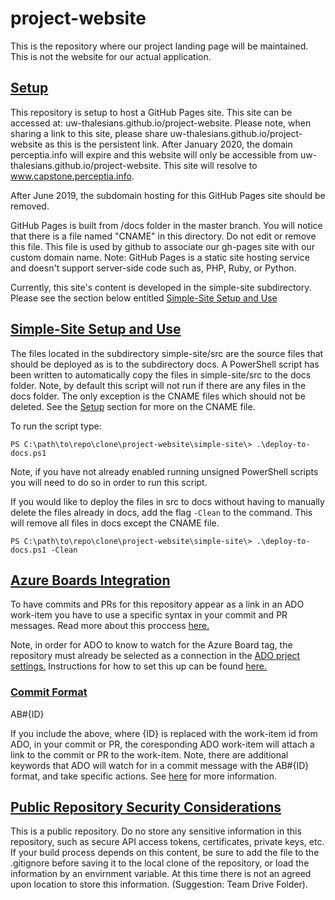 # project-website
This is the repository where our project landing page will be maintained. This is not the website for our actual application. 

## [Setup](#setup)
This repository is setup to host a GitHub Pages site. This site can be accessed at: uw-thalesians.github.io/project-website. Please note, when sharing a link to this site, please share uw-thalesians.github.io/project-website as this is the persistent link. After January 2020, the domain perceptia.info will expire and this website will only be accessible from uw-thalesians.github.io/project-website. This site will resolve to www.capstone.perceptia.info. 

After June 2019, the subdomain hosting for this GitHub Pages site should be removed. 

GitHub Pages is built from /docs folder in the master branch. You will notice that there is a file named "CNAME" in this directory. Do not edit or remove this file. This file is used by github to associate our gh-pages site with our custom domain name. Note: GitHub Pages is a static site hosting service and doesn't support server-side code such as, PHP, Ruby, or Python.

Currently, this site's content is developed in the simple-site subdirectory. Please see the section below entitled [Simple-Site Setup and Use](#simple-site-setup-and-use)

## [Simple-Site Setup and Use](#simple-site-setup-and-use)
The files located in the subdirectory simple-site/src are the source files that should be deployed as is to the subdirectory docs. A PowerShell script has been written to automatically copy the files in simple-site/src to the docs folder. Note, by default this script will not run if there are any files in the docs folder. The only exception is the CNAME files which should not be deleted. See the [Setup](#setup) section for more on the CNAME file. 

To run the script type:

`PS C:\path\to\repo\clone\project-website\simple-site\> .\deploy-to-docs.ps1`

Note, if you have not already enabled running unsigned PowerShell scripts you will need to do so in order to run this script. 

If you would like to deploy the files in src to docs without having to manually delete the files already in docs, add the flag `-Clean` to the command. This will remove all files in docs except the CNAME file.

`PS C:\path\to\repo\clone\project-website\simple-site\> .\deploy-to-docs.ps1 -Clean`

## [Azure Boards Integration](#azure-boards-integration)
To have commits and PRs for this repository appear as a link in an ADO work-item you have to use a specific syntax in your commit and PR messages. Read more about this proccess [here.](https://docs.microsoft.com/en-us/azure/devops/boards/github/link-to-from-github?view=vsts)

Note, in order for ADO to know to watch for the Azure Board tag, the repository must already be selected as a connection in the [ADO prject settings.](https://dev.azure.com/uw-thalesians/Capstone%202019/_settings/boards-external-integration) Instructions for how to set this up can be found [here.](https://docs.microsoft.com/en-us/azure/devops/boards/github/index?view=vsts) 

### [Commit Format](#commit-format)
AB#{ID}

If you include the above, where {ID} is replaced with the work-item id from ADO, in your commit or PR, the coresponding ADO work-item will attach a link to the commit or PR to the work-item. Note, there are additional keywords that ADO will watch for in a commit message with the AB#{ID} format, and take specific actions. See [here](https://docs.microsoft.com/en-us/azure/devops/boards/github/link-to-from-github?view=vsts) for more information.  

## [Public Repository Security Considerations](#public-repository-security-considerations)
This is a public repository. Do no store any sensitive information in this repository, such as secure API access tokens, certificates, private keys, etc. If your build process depends on this content, be sure to add the file to the .gitignore before saving it to the local clone of the repository, or load the information by an envirnment variable. At this time there is not an agreed upon location to store this information. (Suggestion: Team Drive Folder).
